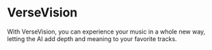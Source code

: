 # VerseVision
With VerseVision, you can experience your music in a whole new way, letting the AI add depth and meaning to your favorite tracks.
